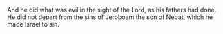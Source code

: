 And he did what was evil in the sight of the Lord, as his fathers had done. He did not depart from the sins of Jeroboam the son of Nebat, which he made Israel to sin.
